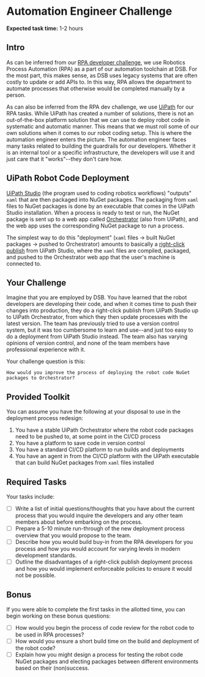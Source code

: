 # Automation Engineer Challenge

**Expected task time:** 1-2 hours

## Intro

As can be inferred from our [RPA developer
challenge](../rpa-developer/ChallengeInstructions.md), we use Robotics Process
Automation (RPA) as a part of our automation toolchain at DSB. For the most
part, this makes sense, as DSB uses legacy systems that are often costly to
update or add APIs to. In this way, RPA allows the department to automate
processes that otherwise would be completed manually by a person.

As can also be inferred from the RPA dev challenge, we use
[UiPath](https://www.uipath.com/) for our RPA tasks. While UiPath has created a
number of solutions, there is not an out-of-the-box platform solution that we
can use to deploy robot code in systematic and automatic manner. This means that
we must roll some of our own solutions when it comes to our robot coding setup.
This is where the automation engineer enters the picture. The automation
engineer faces many tasks related to building the guardrails for our developers.
Whether it is an internal tool or a specific infrastructure, the developers will
use it and just care that it "works"--they don't care how.

## UiPath Robot Code Deployment

[UiPath Studio](https://docs.uipath.com/studio) (the program used to coding
robotics workflows) "outputs" `xaml` that are then packaged into NuGet packages.
The packaging from `xaml` files to NuGet packages is done by an executable that
comes in the UiPath Studio installation. When a process is ready to test or run,
the NuGet package is sent up to a web app called
[Orchestrator](https://docs.uipath.com/orchestrator) (also from UiPath), and the
web app uses the corresponding NuGet package to run a process.

The simplest way to do this "deployment" (`xaml` files -> built NuGet packages
-> pushed to Orchestrator) amounts to basically a [right-click
publish](https://damianbrady.com.au/2018/02/01/friends-dont-let-friends-right-click-publish/)
from UiPath Studio, where the `xaml` files are compiled, packaged, and pushed to
the Orchestrator web app that the user's machine is connected to.

## Your Challenge

Imagine that you are employed by DSB. You have learned that the robot developers
are developing their code, and when it comes time to push their changes into
production, they do a right-click publish from UiPath Studio up to UiPath
Orchestrator, from which they then update processes with the latest version. The
team has previously tried to use a version control system, but it was too
cumbersome to learn and use--and just too easy to do a deployment from UiPath
Studio instead. The team also has varying opinions of version control, and none
of the team members have professional experience with it.

Your challenge question is this:

```
How would you improve the process of deploying the robot code NuGet packages to Orchestrator?
```

## Provided Toolkit

You can assume you have the following at your disposal to use in the deployment
process redesign:

1. You have a stable UiPath Orchestrator where the robot code packages need to
   be pushed to, at some point in the CI/CD process
2. You have a platform to save code in version control
3. You have a standard CI/CD platform to run builds and deployments
4. You have an agent in from the CI/CD platform with the UiPath executable that
   can build NuGet packages from `xaml` files installed

## Required Tasks

Your tasks include:

- [ ] Write a list of initial questions/thoughts that you have about the current
   process that you would inquire the developers and any other team members
   about before embarking on the process.
- [ ] Prepare a 5-10 minute run-through of the new deployment process overview
   that you would propose to the team.
- [ ] Describe how you would build buy-in from the RPA developers for you
   process and how you would account for varying levels in modern development
   standards.
- [ ] Outline the disadvantages of a right-click publish deployment process and
  how you would implement enforceable policies to ensure it would not be
  possible.

## Bonus

If you were able to complete the first tasks in the allotted time, you can begin
working on these bonus questions:

- [ ] How would you begin the process of code review for the robot code to be
   used in RPA processes?
- [ ] How would you ensure a short build time on the build and deployment of the
   robot code?
- [ ] Explain how you might design a process for testing the robot code NuGet
   packages and electing packages between different environments based on their
   (non)success.
